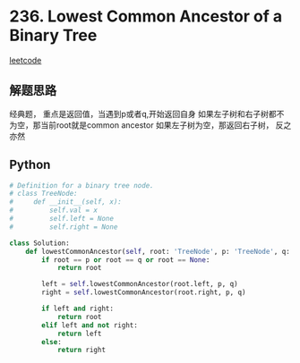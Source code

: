 # 236. Lowest Common Ancestor of a Binary Tree
[leetcode](https://leetcode.com/problems/lowest-common-ancestor-of-a-binary-tree/description/)

## 解题思路
经典题， 重点是返回值，当遇到p或者q,开始返回自身
如果左子树和右子树都不为空，那当前root就是common ancestor
如果左子树为空，那返回右子树， 反之亦然

## Python
```python
# Definition for a binary tree node.
# class TreeNode:
#     def __init__(self, x):
#         self.val = x
#         self.left = None
#         self.right = None

class Solution:
    def lowestCommonAncestor(self, root: 'TreeNode', p: 'TreeNode', q: 'TreeNode') -> 'TreeNode':
        if root == p or root == q or root == None:
            return root

        left = self.lowestCommonAncestor(root.left, p, q) 
        right = self.lowestCommonAncestor(root.right, p, q)

        if left and right:
            return root
        elif left and not right:
            return left
        else:
            return right
```